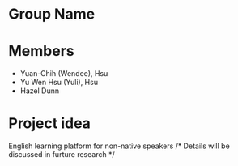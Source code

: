 # Group Name


# Members
* Yuan-Chih (Wendee), Hsu
* Yu Wen Hsu (Yuli), Hsu
* Hazel Dunn


# Project idea
English learning platform for non-native speakers
/* Details will be discussed in furture research */

